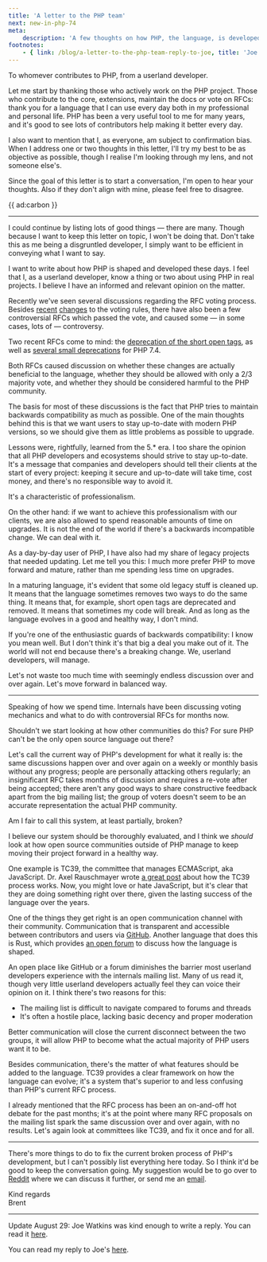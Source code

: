 ```yaml
---
title: 'A letter to the PHP team'
next: new-in-php-74
meta:
    description: 'A few thoughts on how PHP, the language, is developed nowadays'
footnotes:
    - { link: /blog/a-letter-to-the-php-team-reply-to-joe, title: 'Joe Watkins replied to my letter, this is my reply to him' }
---
```


To whomever contributes to PHP, from a userland developer.

Let me start by thanking those who actively work on the PHP project. Those who contribute to the core, extensions, maintain the docs or vote on RFCs: thank you for a language that I can use every day both in my professional and personal life. PHP has been a very useful tool to me for many years, and it's good to see lots of contributors help making it better every day.

I also want to mention that I, as everyone, am subject to confirmation bias. When I address one or two thoughts in this letter, I'll try my best to be as objective as possible, though I realise I'm looking through my lens, and not someone else's. 

Since the goal of this letter is to start a conversation, I'm open to hear your thoughts. Also if they don't align with mine, please feel free to disagree.

{{ ad:carbon }}

---

I could continue by listing lots of good things — there are many. Though because I want to keep this letter on topic, I won't be doing that. Don't take this as me being a disgruntled developer, I simply want to be efficient in conveying what I want to say.

I want to write about how PHP is shaped and developed these days. I feel that I, as a userland developer, know a thing or two about using PHP in real projects. I believe I have an informed and relevant opinion on the matter.

Recently we've seen several discussions regarding the RFC voting process. Besides [recent](*https://wiki.php.net/rfc/abolish-narrow-margins) [changes](*https://wiki.php.net/rfc/abolish-short-votes) to the voting rules, there have also been a few controversial RFCs which passed the vote, and caused some — in some cases, lots of — controversy.

Two recent RFCs come to mind: the [deprecation of the short open tags](*https://wiki.php.net/rfc/deprecate_php_short_tags), as well as [several small deprecations](*https://wiki.php.net/rfc/deprecations_php_7_4) for PHP 7.4.

Both RFCs caused discussion on whether these changes are actually beneficial to the language, whether they should be allowed with only a 2/3 majority vote, and whether they should be considered harmful to the PHP community.

The basis for most of these discussions is the fact that PHP tries to maintain backwards compatibility as much as possible. One of the main thoughts behind this is that we want users to stay up-to-date with modern PHP versions, so we should give them as little problems as possible to upgrade.

Lessons were, rightfully, learned from the 5.* era. I too share the opinion that all PHP developers and ecosystems should strive to stay up-to-date. It's a message that companies and developers should tell their clients at the start of every project: keeping it secure and up-to-date will take time, cost money, and there's no responsible way to avoid it.

It's a characteristic of professionalism. 

On the other hand: if we want to achieve this professionalism with our clients, we are also allowed to spend reasonable amounts of time on upgrades. It is not the end of the world if there's a backwards incompatible change. We can deal with it.

As a day-by-day user of PHP, I have also had my share of legacy projects that needed updating. Let me tell you this: I much more prefer PHP to move forward and mature, rather than me spending less time on upgrades. 

In a maturing language, it's evident that some old legacy stuff is cleaned up. It means that the language sometimes removes two ways to do the same thing. It means that, for example, short open tags are deprecated and removed. It means that sometimes my code will break. And as long as the language evolves in a good and healthy way, I don't mind.

If you're one of the enthusiastic guards of backwards compatibility: I know you mean well. But I don't think it's that big a deal you make out of it. The world will not end because there's a breaking change. We, userland developers, will manage. 

Let's not waste too much time with seemingly endless discussion over and over again. Let's move forward in balanced way.

---

Speaking of how we spend time. Internals have been discussing voting mechanics and what to do with controversial RFCs for months now. 

Shouldn't we start looking at how other communities do this? For sure PHP can't be the only open source language out there? 

Let's call the current way of PHP's development for what it really is: the same discussions happen over and over again on a weekly or monthly basis without any progress; people are personally attacking others regularly; an insignificant RFC takes months of discussion and requires a re-vote after being accepted; there aren't any good ways to share constructive feedback apart from the big mailing list; the group of voters doesn't seem to be an accurate representation the actual PHP community.

Am I fair to call this system, at least partially, broken?

I believe our system should be thoroughly evaluated, and I think we _should_ look at how open source communities outside of PHP manage to keep moving their project forward in a healthy way.

One example is TC39, the committee that manages ECMAScript, aka JavaScript. Dr. Axel Rauschmayer wrote [a great post](*https://2ality.com/2015/11/tc39-process.html) about how the TC39 process works. Now, you might love or hate JavaScript, but it's clear that they are doing something right over there, given the lasting success of the language over the years. 

One of the things they get right is an open communication channel with their community. Communication that is transparent and accessible between contributors and users via [GitHub](*https://github.com/tc39/ecma262). Another language that does this is Rust, which provides [an open forum](*https://internals.rust-lang.org) to discuss how the language is shaped.

An open place like GitHub or a forum diminishes the barrier most userland developers experience with the internals mailing list. Many of us read it, though very little userland developers actually feel they can voice their opinion on it. I think there's two reasons for this: 

- The mailing list is difficult to navigate compared to forums and threads
- It's often a hostile place, lacking basic decency and proper moderation

Better communication will close the current disconnect between the two groups, it will allow PHP to become what the actual majority of PHP users want it to be.

Besides communication, there's the matter of what features should be added to the language. TC39 provides a clear framework on how the language can evolve; it's a system that's superior to and less confusing than PHP's current RFC process.

I already mentioned that the RFC process has been an on-and-off hot debate for the past months; it's at the point where many RFC proposals on the mailing list spark the same discussion over and over again, with no results. Let's again look at committees like TC39, and fix it once and for all. 

---

There's more things to do to fix the current broken process of PHP's development, but I can't possibly list everything here today. So I think it'd be good to keep the conversation going. My suggestion would be to go over to [Reddit](*https://www.reddit.com/r/PHP/comments/cwueyd/a_letter_to_the_php_team/) where we can discuss it further, or send me an [email](mailto:brendt@stitcher.io).

Kind regards
<br>
Brent

---

Update August 29: Joe Watkins was kind enough to write a reply. You can read it [here](*https://blog.krakjoe.ninja/2019/08/bearings.html).

You can read my reply to Joe's [here](/blog/a-letter-to-the-php-team-reply-to-joe).
